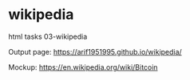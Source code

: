 # wikipedia
html tasks
03-wikipedia

Output page: https://arif1951995.github.io/wikipedia/


Mockup: https://en.wikipedia.org/wiki/Bitcoin
